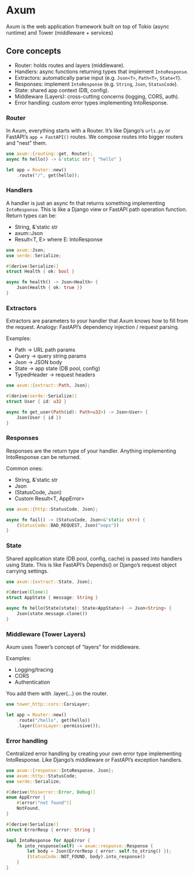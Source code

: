 # Axum

Axum is the web application framework built on top of Tokio (async runtime) and Tower (middleware + services)

## Core concepts

- Router: holds routes and layers (middleware).
- Handlers: async functions returning types that implement `IntoResponse`.
- Extractors: automatically parse input (e.g. `Json<T>`, `Path<T>`, `State<T`).
- Responses: implement `IntoResponse` (e.g. `String`, `Json`, `StatusCode`).
- State: shared app context (DB, config).
- Middleware (Layers): cross-cutting concerns (logging, CORS, auth).
- Error handling: custom error types implementing IntoResponse.

### Router

In Axum, everything starts with a Router. It’s like Django’s `urls.py` or FastAPI’s `app = FastAPI()` routes. We compose
routes into bigger routers and "nest" them.

```rust
use axum::{routing::get, Router};
async fn hello() -> &'static str { "hello" }

let app = Router::new()
    .route("/", get(hello));
```

### Handlers

A handler is just an async fn that returns something implementing `IntoResponse`. This is like a Django view or FastAPI path operation function.
Return types can be:
- String, &'static str
- axum::Json<T>
- Result<T, E> where E: IntoResponse

```rust
use axum::Json;
use serde::Serialize;

#[derive(Serialize)]
struct Health { ok: bool }

async fn health() -> Json<Health> {
    Json(Health { ok: true })
}
```

### Extractors

Extractors are parameters to your handler that Axum knows how to fill from the request. Analogy: FastAPI’s dependency injection / request parsing.

Examples:
- Path<T> → URL path params
- Query<T> → query string params
- Json<T> → JSON body
- State<T> → app state (DB pool, config)
- TypedHeader<T> → request headers


```rust
use axum::{extract::Path, Json};

#[derive(serde::Serialize)]
struct User { id: u32 }

async fn get_user(Path(id): Path<u32>) -> Json<User> {
    Json(User { id })
}
```

### Responses

Responses are the return type of your handler. 	Anything implementing IntoResponse can be returned. 

Common ones:
- String, &'static str
- Json<T>
- (StatusCode, Json<T>)
- Custom Result<T, AppError>

```rust
use axum::{http::StatusCode, Json};

async fn fail() -> (StatusCode, Json<&'static str>) {
    (StatusCode::BAD_REQUEST, Json("oops"))
}
```

### State

Shared application state (DB pool, config, cache) is passed into handlers using State<T>. This is like FastAPI’s Depends() or Django’s request object carrying settings.

```rust
use axum::{extract::State, Json};

#[derive(Clone)]
struct AppState { message: String }

async fn hello(State(state): State<AppState>) -> Json<String> {
    Json(state.message.clone())
}
```

### Middleware (Tower Layers)

Axum uses Tower’s concept of “layers” for middleware. 

Examples:
- Logging/tracing
- CORS
- Authentication

You add them with .layer(...) on the router.

```rust
use tower_http::cors::CorsLayer;

let app = Router::new()
    .route("/hello", get(hello))
    .layer(CorsLayer::permissive());
```

### Error handling

Centralized error handling by creating your own error type implementing IntoResponse. Like Django’s middleware or FastAPI’s exception handlers.

```rust
use axum::{response::IntoResponse, Json};
use axum::http::StatusCode;
use serde::Serialize;

#[derive(thiserror::Error, Debug)]
enum AppError {
    #[error("not found")]
    NotFound,
}

#[derive(Serialize)]
struct ErrorResp { error: String }

impl IntoResponse for AppError {
    fn into_response(self) -> axum::response::Response {
        let body = Json(ErrorResp { error: self.to_string() });
        (StatusCode::NOT_FOUND, body).into_response()
    }
}
```

